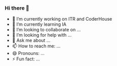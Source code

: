 ### Hi there 👋

- 🔭 I’m currently working on ITR and CoderHouse
- 🌱 I’m currently learning IA 
- 👯 I’m looking to collaborate on ...
- 🤔 I’m looking for help with ...
- 💬 Ask me about ...
- 📫 How to reach me: ...
- 😄 Pronouns: ...
- ⚡ Fun fact: ...

